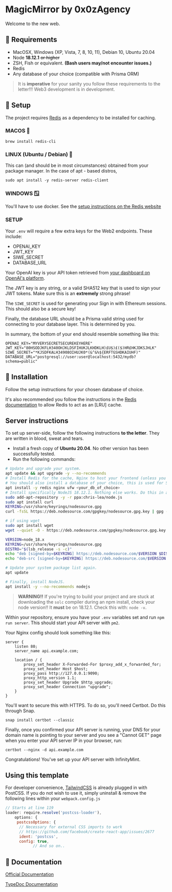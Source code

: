 # MagicMirror by 0x0zAgency

Welcome to the new web.

## 🗿 Requirements

- MacOSX, Windows (XP, Vista, 7, 8, 10, 11), Debian 10, Ubuntu 20.04
- Node **18.12.1** ~~or higher~~
- ZSH, Fish or equivalent. **(Bash users may/not encounter issues.)**
- Redis
- Any database of your choice (compatible with Prisma ORM)

> It is __imperative__ for your sanity you follow these requirements to the letter!!!
> Web3 development is in development.

## 🗿 Setup

The project requires [Redis](<https://redis.io>) as a dependency to be installed for caching.

### MACOS 🍎

`brew install redis-cli`

### LINUX (Ubuntu / Debian) 🐧

This can (and should be in most circumstances) obtained from your package manager.
In the case of apt - based distros,

`sudo apt install -y redis-server redis-client`

### WINDOWS 🪟

You'll have to use docker. See the [setup instructions on the Redis website](<https://redis.io/download/#redis-downloads>)

### SETUP

Your `.env` will require a few extra keys for the Web2 endpoints.
These include:

- OPENAI_KEY
- JWT_KEY
- SIWE_SECRET
- DATABASE_URL

Your OpenAI key is your API token retrieved from [your dashboard on OpenAI's platform](<https://platform.openai.com>).

The JWT key is any string, or a valid SHA512 key that is used to sign your JWT tokens. Make sure this is an __extremely__ strong phrase!

The `SIWE_SECRET` is used for generating your Sign in with Ethereum sessions. This should also be a secure key!

Finally, the database URL should be a Prisma valid string used for connecting to your database layer. This is determined by you.

In summary, the bottom of your end should resemble something like this:

```dotenv
OPENAI_KEY="MYVERYSECRETSECUREKEYHERE"
JWT_KEY="80HSODJKFLH340OHJKLDSFIHUKJLKHDKLH)£U$)£($)HR£HKJDKSJHLK"
SIWE_SECRET="*KJSDFKALH34908OIHUJK0*(&^&%${ERFTGSHDKAIUHF)"
DATABASE_URL="postgresql://user:user@localhost:5432/mydb?schema=public"
```

## 🗿 Installation

Follow the setup instructions for your chosen database of choice.

It's also recommended you follow the instructions in the [Redis documentation](<https://redis.io/docs/management/config/>) to allow Redis to act as an [LRU] cache.

## Server instructions

To set up server-side, follow the following instructions __to the letter__. They are written in blood, sweat and tears.

- Install a fresh copy of __Ubuntu 20.04__. No other version has been successfully tested.
- Run the following commands:

```bash
# Update and upgrade your system.
apt update && apt upgrade -y --no-recommends
# Install Redis for the cache, Nginx to host your frontend (unless you're hosting it in another manner.)
# You should also install a database of your choice, this is used for SIWE authentication sessions for the *FakeRegistry* contracts feature.
apt install -y redis nginx ufw <your_db_of_choice>
# Install specifically NodeJS 18.12.1. Nothing else works. Do this in any manner you please.
sudo add-apt-repository -y -r ppa:chris-lea/node.js
sudo apt install curl
KEYRING=/usr/share/keyrings/nodesource.gpg
curl -fsSL https://deb.nodesource.com/gpgkey/nodesource.gpg.key | gpg --dearmor | sudo tee "$KEYRING" >/dev/null

# if using wget
sudo apt install wget
wget --quiet -O - https://deb.nodesource.com/gpgkey/nodesource.gpg.key | gpg --dearmor | sudo tee "$KEYRING" >/dev/null

VERSION=node_18.x
KEYRING=/usr/share/keyrings/nodesource.gpg
DISTRO="$(lsb_release -s -c)"
echo "deb [signed-by=$KEYRING] https://deb.nodesource.com/$VERSION $DISTRO main" | tee /etc/apt/sources.list.d/nodesource.list
echo "deb-src [signed-by=$KEYRING] https://deb.nodesource.com/$VERSION $DISTRO main" | tee -a /etc/apt/sources.list.d/nodesource.list

# Update your system package list again.
apt update

# Finally, install NodeJS.
apt install -y --no-recommends nodejs

```


> __WARNING!!__ If you're trying to build your project and are stuck at downloading the `solc` compiler during an npm install, check your node version!! It __must__ be on 18.12.1.
Check this with: `node -v`.

Within your repository, ensure you have your `.env` variables set and run `npm run server`.
This should start your API server with `pm2`.

Your Nginx config should look something like this:

```nginx
server {
    listen 80;
    server_name api.example.com;

    location / {
        proxy_set_header X-Forwarded-For $proxy_add_x_forwarded_for;
        proxy_set_header Host $host;
        proxy_pass http://127.0.0.1:9090;
        proxy_http_version 1.1;
        proxy_set_header Upgrade $http_upgrade;
        proxy_set_header Connection "upgrade";
    }
}
```

You'll want to secure this with HTTPS. To do so, you'll need Certbot.
Do this through Snap.

`snap install certbot --classic`

Finally, once you confirmed your API server is running, your DNS for your domain name is pointing to your server and you see a "Cannot GET" page when you enter your API server IP in your browser, run:

`certbot --nginx -d api.example.com`

Congratulations! You've set up your API server with InfinityMint.

## Using this template

For developer convenience, [TailwindCSS](<https://tailwindcss.com>) is already plugged in with PostCSS.
If you do not wish to use it, simply uninstall & remove the following lines within your `webpack.config.js`

```js
// Starts at line 119
loader: require.resolve('postcss-loader'),
    options: {
     postcssOptions: {
      // Necessary for external CSS imports to work
      // https://github.com/facebook/create-react-app/issues/2677
      ident: 'postcss',
      config: true,
			// And so on..
```

## 🗿 Documentation

[Official Documentation](https://docs.infinitymint.app)

[TypeDoc Documentation](https://typedoc.org/)
